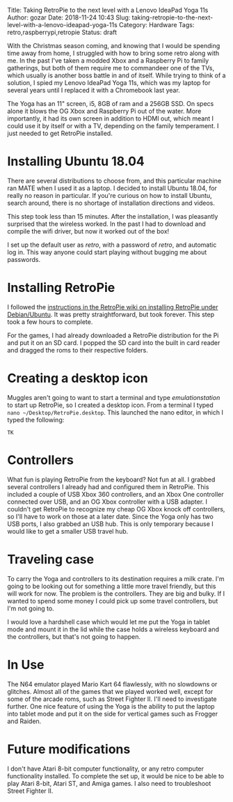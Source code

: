 Title: Taking RetroPie to the next level with a Lenovo IdeaPad Yoga 11s
Author: gozar
Date: 2018-11-24 10:43
Slug: taking-retropie-to-the-next-level-with-a-lenovo-ideapad-yoga-11s
Category: Hardware
Tags: retro,raspberrypi,retropie
Status: draft

With the Christmas season coming, and knowing that I would be spending time away from home, I struggled with how to bring some retro along with me. In the past I've taken a modded Xbox and a Raspberry Pi to family gatherings, but both of them require me to commandeer one of the TVs, which usually is another boss battle in and of itself. While trying to think of a solution, I spied my Lenovo IdeaPad Yoga 11s, which was my laptop for several years until I replaced it with a Chromebook last year.

The Yoga has an 11" screen, i5, 8GB of ram and a 256GB SSD. On specs alone it blows the OG Xbox and Raspberry Pi out of the water. More importantly, it had its own screen in addition to HDMI out, which meant I could use it by itself or with a TV, depending on the family temperament. I just needed to get RetroPie installed. 

# Installing Ubuntu 18.04

There are several distributions to choose from, and this particular machine ran MATE when I used it as a laptop. I decided to install Ubuntu 18.04, for really no reason in particular. If you're curious on how to install Ubuntu, search around, there is no shortage of installation directions and videos.

This step took less than 15 minutes. After the installation, I was pleasantly surprised that the wireless worked. In the past I had to download and compile the wifi driver, but now it worked out of the box!

I set up the default user as *retro*, with a password of *retro*, and automatic log in. This way anyone could start playing without bugging me about passwords.

# Installing RetroPie

I followed the [instructions in the RetroPie wiki on installing RetroPie under Debian/Ubuntu](https://github.com/RetroPie/RetroPie-Setup/wiki/Debian). It was pretty straightforward, but took forever. This step took a few hours to complete.

For the games, I had already downloaded a RetroPie distribution for the Pi and put it on an SD card. I popped the SD card into the built in card reader and dragged the roms to their respective folders.

# Creating a desktop icon

Muggles aren't going to want to start a terminal and type *emulationstation* to start up RetroPie, so I created a desktop icon. From a terminal I typed ```nano ~/Desktop/RetroPie.desktop```. This launched the nano editor, in which I typed the following:

```
TK
```

# Controllers

What fun is playing RetroPie from the keyboard? Not fun at all. I grabbed several controllers I already had and configured them in RetroPie. This included a couple of USB Xbox 360 controllers, and an Xbox One controller connected over USB, and an OG Xbox controller with a USB adapter. I couldn't get RetroPie to recognize my cheap OG Xbox knock off controllers, so I'll have to work on those at a later date. Since the Yoga only has two USB ports, I also grabbed an USB hub. This is only temporary because I would like to get a smaller USB travel hub.

# Traveling case

To carry the Yoga and controllers to its destination requires a milk crate. I'm going to be looking out for something a little more travel friendly, but this will work for now. The problem is the controllers. They are big and bulky. If I wanted to spend some money I could pick up some travel controllers, but I'm not going to.

I would love a hardshell case which would let me put the Yoga in tablet mode and mount it in the lid while the case holds a wireless keyboard and the controllers, but that's not going to happen.

# In Use

The N64 emulator played Mario Kart 64 flawlessly, with no slowdowns or glitches. Almost all of the games that we played worked well, except for some of the arcade roms, such as Street Fighter II. I'll need to investigate further. One nice feature of using the Yoga is the ability to put the laptop into tablet mode and put it on the side for vertical games such as Frogger and Raiden.

# Future modifications

I don't have Atari 8-bit computer functionality, or any retro computer functionality installed. To complete the set up, it would be nice to be able to play Atari 8-bit, Atari ST, and Amiga games. I also need to troubleshoot Street Fighter II.
